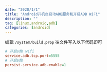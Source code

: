 ```yaml
---
date: "2020/1/1"
title: "Android开机自启动ADB服务和开启ADB WiFi"
description: ""
tag: [linux,android,adb]
categories: [android]
---
```


编辑 `/system/build.prop` 往文件写入以下代码即可
```ini
# 开启adb wifi
service.adb.tcp.port=5555
# 开启adb
persist.service.adb.enable=1
```